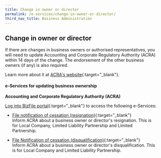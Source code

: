 ```yaml
---
title: Change in owner or director
permalink: /e-services/change-in-owner-or-director/
third_nav_title: Business Administration
---
```


## Change in owner or director

If there are changes in business owners or authorised representatives, you will need to update Accounting and Corporate Regulatory Authority (ACRA) within 14 days of the change. The endorsement of the other business owners (if any) is also required.

Learn more about it at [ACRA's website](https://www.acra.gov.sg/how-to-guides/updating-information-of-sole-proprietorships-and-partnerships/changes-in-business-information-and-appointments-of-business-owners-and-authorised-representatives){:target="_blank"}.

#### e-Services for updating business ownership

**Accounting and Corporate Regulatory Authority (ACRA)**

[Log into BizFile portal](https://www.bizfile.gov.sg){:target="_blank"} to access the following e-Services:

- [File notification of cessation (resignation)](https://www.bizfile.gov.sg/){:target="_blank"}
<br>Inform ACRA about a business owner or director's resignation. This is for Local Company, Limited Liability Partnership and Limited Partnership.   

- [File Notification of cessation (disqualification)](https://oursggrants.gov.sg/){:target="_blank"}
<br>Inform ACRA about a business owner or director's disqualification. This is for Local Company and Limited Liability Partnership.
